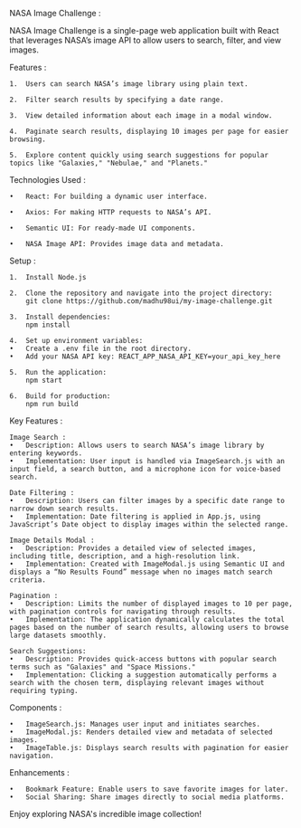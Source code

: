 NASA Image Challenge :

NASA Image Challenge is a single-page web application built with React that leverages NASA’s image API to allow users to search, filter, and view images.

Features :

	1.	Users can search NASA’s image library using plain text.

	2.	Filter search results by specifying a date range.

	3.	View detailed information about each image in a modal window.
	
	4.	Paginate search results, displaying 10 images per page for easier browsing.

	5.	Explore content quickly using search suggestions for popular topics like "Galaxies," "Nebulae," and "Planets."

Technologies Used :

	•	React: For building a dynamic user interface.

	•	Axios: For making HTTP requests to NASA’s API.

	•	Semantic UI: For ready-made UI components.

	•	NASA Image API: Provides image data and metadata.

Setup :

	1.	Install Node.js

	2.	Clone the repository and navigate into the project directory: 
        git clone https://github.com/madhu98ui/my-image-challenge.git

	3.	Install dependencies:
        npm install

	4.	Set up environment variables:
	•	Create a .env file in the root directory.
	•	Add your NASA API key: REACT_APP_NASA_API_KEY=your_api_key_here

	5.	Run the application:
        npm start

	6.	Build for production:
        npm run build

Key Features :

	Image Search :
	•	Description: Allows users to search NASA’s image library by entering keywords.
	•	Implementation: User input is handled via ImageSearch.js with an input field, a search button, and a microphone icon for voice-based search.
	
    Date Filtering :
	•	Description: Users can filter images by a specific date range to narrow down search results.
	•	Implementation: Date filtering is applied in App.js, using JavaScript’s Date object to display images within the selected range.
	
    Image Details Modal :
	•	Description: Provides a detailed view of selected images, including title, description, and a high-resolution link.
	•	Implementation: Created with ImageModal.js using Semantic UI and displays a “No Results Found” message when no images match search criteria.

	Pagination :
	•	Description: Limits the number of displayed images to 10 per page, with pagination controls for navigating through results.
	•	Implementation: The application dynamically calculates the total pages based on the number of search results, allowing users to browse large datasets smoothly.

	Search Suggestions:
	•	Description: Provides quick-access buttons with popular search terms such as "Galaxies" and "Space Missions."
	•	Implementation: Clicking a suggestion automatically performs a search with the chosen term, displaying relevant images without requiring typing.


Components :

	•	ImageSearch.js: Manages user input and initiates searches.
	•	ImageModal.js: Renders detailed view and metadata of selected images.
	•	ImageTable.js: Displays search results with pagination for easier navigation.

Enhancements :

	•	Bookmark Feature: Enable users to save favorite images for later.
	•	Social Sharing: Share images directly to social media platforms.

Enjoy exploring NASA's incredible image collection!